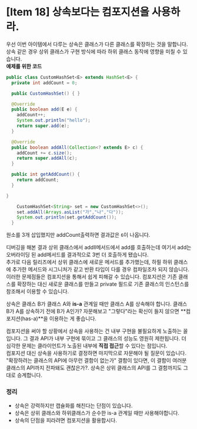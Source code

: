 # [Item 18] 상속보다는 컴포지션을 사용하라.
우선 이번 아이템에서 다루는 상속은 클래스가 다른 클래스를 확장하는 것을 말합니다. </br>
상속 같은 경우 상위 클래스가 구현 방식에 따라 하위 클래스 동작에 영향을 미칠 수 있습니다.
</br>
**예제를 위한 코드**
``` java
public class CustomHashSet<E> extends HashSet<E> {
  private int addCount = 0;

  public CustomHashSet() { }

  @Override
  public boolean add(E e) {
    addCount++;
    System.out.println("hello");
    return super.add(e);
  }

  @Override
  public boolean addAll(Collection<? extends E> c) {
    addCount += c.size();
    return super.addAll(c);
  }

  public int getAddCount() {
    return addCount;
  }

}
```
```java
    CustomHashSet<String> set = new CustomHashSet<>();
    set.addAll(Arrays.asList("가","나","다"));
    System.out.println(set.getAddCount());
  }
```
원소를 3개 삽입했지만 addCount출력하면 결과값은 `6`이 나옵니다.

디버깅을 해본 결과 상위 클래스에서 addll메서드에서 add를 호출하는데 여기서 add는 오버라이딩 된 add메서드를 결과적으로 3번 더 호출하게 됐습니다.</br>
추가로 다음 릴리즈에서 상위 클래스에 새로운 메서드를 추가했는데, 하필 하위 클래스에 추가한 메서드와 시그니처가 같고 반환 타입이 다를 경우 컴파일조차 되지 않습니다.</br>
이러한 문제점들은 컴포지션을 통해서 쉽게 피해갈 수 있습니다. 컴포지션은 기존 클래스를 확장하는 대신 새로운 클래스를 만들고 private 필드로 기존 클래스의 인스턴스를 참조해서 이용할 수 있습니다.
<br>


상속은 클래스 B가 클래스 A와 **is-a** 관계일 때만 클래스 A를 상속해야 합니다.
 클래스 B가 A를 상속하기 전에 B가 A인가? 자문해보고 "그렇다"라는 확신이 들지 않으면 **컴포지션(has-a)**을 이용하는 게 좋습니다.
 </br>

컴포지션을 써야 할 상황에서 상속을 사용하는 건 내부 구현을 불필요하게 노출하는 꼴입니다. 그 결과 API가 내부 구현에 묶이고 그 클래스의 성능도 영원히 제한됩니다. 더 심각한 문제는 클라이언트가 노출된 내부에 **직접 접근**할 수 있다는 점입니다.
</br>
컴포지션 대신 상속을 사용하기로 결정하면 마지막으로 자문해야 될 질문이 있습니다. "확장하려는 클래스의 API에 아무런 결함이 없는가" 결함이 있다면, 이 결함이 여러분 클래스의 API까지 전파돼도 괜찮은가?. 상속은 상위 클래스의 API를 그 결함까지도 그대로 승계합니다.
</br>
### **정리**
- 상속은 강력하지만 캡슐화를 해친다는 단점이 있습니다.
- 상속은 상위 클래스와 하위클래스가 순수한 is-a 관계일 때만 사용해야합니다.
- 상속의 단점을 피라려면 컴포지션을 활용합시다.